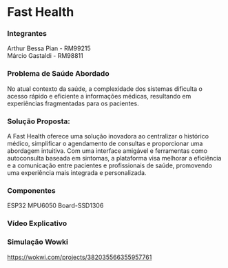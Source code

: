 # Fast Health

### Integrantes

Arthur Bessa Pian - RM99215 <br/>
Márcio Gastaldi - RM98811


### Problema de Saúde Abordado

No atual contexto da saúde, a complexidade dos sistemas dificulta o acesso rápido e eficiente a informações médicas, resultando em experiências fragmentadas para os pacientes.

### Solução Proposta:

A Fast Health oferece uma solução inovadora ao centralizar o histórico médico, simplificar o agendamento de consultas e proporcionar uma abordagem intuitiva. Com uma interface amigável e ferramentas como autoconsulta baseada em sintomas, a plataforma visa melhorar a eficiência e a comunicação entre pacientes e profissionais de saúde, promovendo uma experiência mais integrada e personalizada.

### Componentes
ESP32
MPU6050
Board-SSD1306

### Vídeo Explicativo


### Simulação Wowki
https://wokwi.com/projects/382035566355957761
